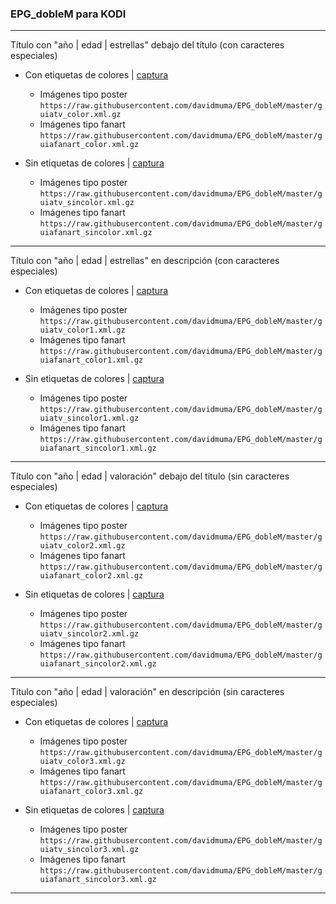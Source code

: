 ### EPG_dobleM para KODI

***
Título con "año | edad | estrellas" debajo del título (con caracteres especiales)
- Con etiquetas de colores | [captura](https://raw.githubusercontent.com/davidmuma/Canales_dobleM/master/Varios/EPG/KODIC.jpg)
  - Imágenes tipo poster `https://raw.githubusercontent.com/davidmuma/EPG_dobleM/master/guiatv_color.xml.gz` 
  - Imágenes tipo fanart `https://raw.githubusercontent.com/davidmuma/EPG_dobleM/master/guiafanart_color.xml.gz`
  
- Sin etiquetas de colores | [captura](https://raw.githubusercontent.com/davidmuma/Canales_dobleM/master/Varios/EPG/KODI.jpg)
  - Imágenes tipo poster `https://raw.githubusercontent.com/davidmuma/EPG_dobleM/master/guiatv_sincolor.xml.gz` 
  - Imágenes tipo fanart `https://raw.githubusercontent.com/davidmuma/EPG_dobleM/master/guiafanart_sincolor.xml.gz`
***
Título con "año | edad | estrellas" en descripción (con caracteres especiales)
- Con etiquetas de colores | [captura](https://raw.githubusercontent.com/davidmuma/Canales_dobleM/master/Varios/EPG/KODIC1.jpg)
  - Imágenes tipo poster `https://raw.githubusercontent.com/davidmuma/EPG_dobleM/master/guiatv_color1.xml.gz` 
  - Imágenes tipo fanart `https://raw.githubusercontent.com/davidmuma/EPG_dobleM/master/guiafanart_color1.xml.gz`
  
- Sin etiquetas de colores | [captura](https://raw.githubusercontent.com/davidmuma/Canales_dobleM/master/Varios/EPG/KODI1.jpg)
  - Imágenes tipo poster `https://raw.githubusercontent.com/davidmuma/EPG_dobleM/master/guiatv_sincolor1.xml.gz` 
  - Imágenes tipo fanart `https://raw.githubusercontent.com/davidmuma/EPG_dobleM/master/guiafanart_sincolor1.xml.gz`
***
Título con "año | edad | valoración" debajo del título (sin caracteres especiales)
- Con etiquetas de colores | [captura](https://raw.githubusercontent.com/davidmuma/Canales_dobleM/master/Varios/EPG/KODIC.jpg)
  - Imágenes tipo poster `https://raw.githubusercontent.com/davidmuma/EPG_dobleM/master/guiatv_color2.xml.gz` 
  - Imágenes tipo fanart `https://raw.githubusercontent.com/davidmuma/EPG_dobleM/master/guiafanart_color2.xml.gz`
  
- Sin etiquetas de colores | [captura](https://raw.githubusercontent.com/davidmuma/Canales_dobleM/master/Varios/EPG/KODI.jpg)
  - Imágenes tipo poster `https://raw.githubusercontent.com/davidmuma/EPG_dobleM/master/guiatv_sincolor2.xml.gz` 
  - Imágenes tipo fanart `https://raw.githubusercontent.com/davidmuma/EPG_dobleM/master/guiafanart_sincolor2.xml.gz`
***
Título con "año | edad | valoración" en descripción (sin caracteres especiales)
- Con etiquetas de colores | [captura](https://raw.githubusercontent.com/davidmuma/Canales_dobleM/master/Varios/EPG/KODIC1.jpg)
  - Imágenes tipo poster `https://raw.githubusercontent.com/davidmuma/EPG_dobleM/master/guiatv_color3.xml.gz` 
  - Imágenes tipo fanart `https://raw.githubusercontent.com/davidmuma/EPG_dobleM/master/guiafanart_color3.xml.gz`
  
- Sin etiquetas de colores | [captura](https://raw.githubusercontent.com/davidmuma/Canales_dobleM/master/Varios/EPG/KODI1.jpg)
  - Imágenes tipo poster `https://raw.githubusercontent.com/davidmuma/EPG_dobleM/master/guiatv_sincolor3.xml.gz` 
  - Imágenes tipo fanart `https://raw.githubusercontent.com/davidmuma/EPG_dobleM/master/guiafanart_sincolor3.xml.gz`
***

